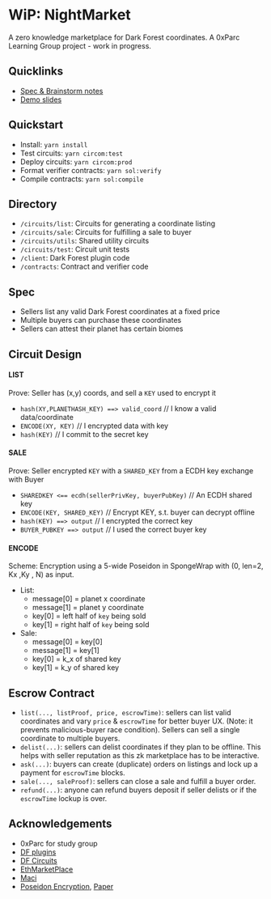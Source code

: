 # WiP: NightMarket

A zero knowledge marketplace for Dark Forest coordinates.
A 0xParc Learning Group project - work in progress.
## Quicklinks
- [Spec & Brainstorm notes](https://hackmd.io/xrXO2QKeRJWY6WApxRrroQ)
- [Demo slides](https://docs.google.com/presentation/d/1Dk9gZJF_GiitnknPJThJDwokEA1zd0ncwr6Jqawwtq0/edit?usp=sharing)

## Quickstart
- Install: `yarn install`
- Test circuits: `yarn circom:test`
- Deploy circuits: `yarn circom:prod`
- Format verifier contracts: `yarn sol:verify`
- Compile contracts: `yarn sol:compile`

## Directory
- `/circuits/list`: Circuits for generating a coordinate listing
- `/circuits/sale`: Circuits for fulfilling a sale to buyer
- `/circuits/utils`: Shared utility circuits
- `/circuits/test`: Circuit unit tests
- `/client`: Dark Forest plugin code
- `/contracts`: Contract and verifier code

## Spec
- Sellers list any valid Dark Forest coordinates at a fixed price
- Multiple buyers can purchase these coordinates
- Sellers can attest their planet has certain biomes

## Circuit Design
#### LIST
Prove: Seller has (x,y) coords, and sell a `KEY` used to encrypt it
- `hash(XY,PLANETHASH_KEY) ==> valid_coord` // I know a valid data/coordinate
- `ENCODE(XY, KEY)` // I encrypted data with key
- `hash(KEY)` // I commit to the secret key

#### SALE
Prove: Seller encrypted `KEY` with a `SHARED_KEY` from a ECDH key exchange with Buyer
- `SHAREDKEY <== ecdh(sellerPrivKey, buyerPubKey)` // An ECDH shared key
- `ENCODE(KEY, SHARED_KEY)` // Encrypt KEY, s.t. buyer can decrypt offline
- `hash(KEY) ==> output` // I encrypted the correct key
- `BUYER_PUBKEY ==> output` // I used the correct buyer key

#### ENCODE
Scheme: Encryption using a 5-wide Poseidon in SpongeWrap with (0, len=2, Kx ,Ky , N) as input.
- List: 
	- message[0] = planet x coordinate
	- message[1] = planet y coordinate
	- key[0] = left half of `key` being sold
	- key[1] = right half of `key` being sold
- Sale:
	- message[0] = key[0]
	- message[1] = key[1]
	- key[0] = k_x of shared key
	- key[1] = k_y of shared key

## Escrow Contract
- `list(..., listProof, price, escrowTime)`: sellers can list valid coordinates and vary `price` & `escrowTime` for better buyer UX. (Note: it prevents malicious-buyer race condition). Sellers can sell a single coordinate to multiple buyers.
- `delist(...)`: sellers can delist coordinates if they plan to be offline. This helps with seller reputation as this zk marketplace has to be interactive.
- `ask(...)`: buyers can create (duplicate) orders on listings and lock up a payment for `escrowTime` blocks.
- `sale(..., saleProof)`: sellers can close a sale and fulfill a buyer order.
- `refund(...)`: anyone can refund buyers deposit if seller delists or if the `escrowTime` lockup is over.
## Acknowledgements
- 0xParc for study group
- [DF plugins](https://github.com/darkforest-eth/plugins)
- [DF Circuits](https://github.com/darkforest-eth/circuits)
- [EthMarketPlace](https://github.com/nulven/EthDataMarketplace)
- [Maci](https://github.com/appliedzkp/maci/)
- [Poseidon Encryption](https://github.com/iden3/circomlib/pull/60), [Paper](https://drive.google.com/file/d/1EVrP3DzoGbmzkRmYnyEDcIQcXVU7GlOd/view)
